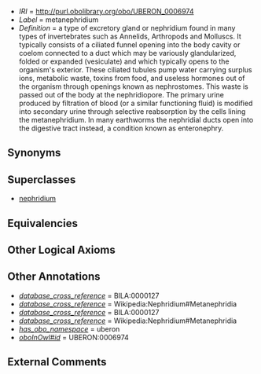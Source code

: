  * *IRI* = http://purl.obolibrary.org/obo/UBERON_0006974
 * *Label* = metanephridium
 * *Definition* = a type of excretory gland or nephridium found in many types of invertebrates such as Annelids, Arthropods and Molluscs. It typically consists of a ciliated funnel opening into the body cavity or coelom connected to a duct which may be variously glandularized, folded or expanded (vesiculate) and which typically opens to the organism's exterior. These ciliated tubules pump water carrying surplus ions, metabolic waste, toxins from food, and useless hormones out of the organism through openings known as nephrostomes. This waste is passed out of the body at the nephridiopore. The primary urine produced by filtration of blood (or a similar functioning fluid) is modified into secondary urine through selective reabsorption by the cells lining the metanephridium. In many earthworms the nephridial ducts open into the digestive tract instead, a condition known as enteronephry.

## Synonyms


## Superclasses

 * [nephridium](../../UBERON/72/UBERON_0006972.md)

## Equivalencies


## Other Logical Axioms


## Other Annotations

 * *[database_cross_reference](../../ef/oboInOwl#hasDbXref.md)* = BILA:0000127
 * *[database_cross_reference](../../ef/oboInOwl#hasDbXref.md)* = Wikipedia:Nephridium#Metanephridia
 * *[database_cross_reference](../../ef/oboInOwl#hasDbXref.md)* = BILA:0000127
 * *[database_cross_reference](../../ef/oboInOwl#hasDbXref.md)* = Wikipedia:Nephridium#Metanephridia
 * *[has_obo_namespace](../../ce/oboInOwl#hasOBONamespace.md)* = uberon
 * *[oboInOwl#id](../../id/oboInOwl#id.md)* = UBERON:0006974

## External Comments

